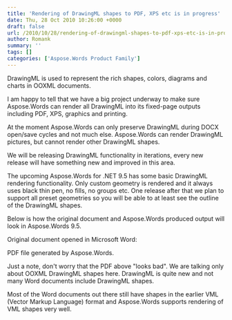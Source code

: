 ```yaml
---
title: 'Rendering of DrawingML shapes to PDF, XPS etc is in progress'
date: Thu, 28 Oct 2010 10:26:00 +0000
draft: false
url: /2010/10/28/rendering-of-drawingml-shapes-to-pdf-xps-etc-is-in-progress/
author: Romank
summary: ''
tags: []
categories: ['Aspose.Words Product Family']
---
```


DrawingML is used to represent the rich shapes, colors, diagrams and charts in OOXML documents.

I am happy to tell that we have a big project underway to make sure Aspose.Words can render all DrawingML into its fixed-page outputs including PDF, XPS, graphics and printing.

At the moment Aspose.Words can only preserve DrawingML during DOCX open/save cycles and not much else. Aspose.Words can render DrawingML pictures, but cannot render other DrawingML shapes.

We will be releasing DrawingML functionality in iterations, every new release will have something new and improved in this area.

The upcoming Aspose.Words for .NET 9.5 has some basic DrawingML rendering functionality. Only custom geometry is rendered and it always uses black thin pen, no fills, no groups etc. One release after that we plan to support all preset geometries so you will be able to at least see the outline of the DrawingML shapes.

Below is how the original document and Aspose.Words produced output will look in Aspose.Words 9.5.

Original document opened in Microsoft Word:

PDF file generated by Aspose.Words.

Just a note, don't worry that the PDF above "looks bad". We are talking only about OOXML DrawingML shapes here. DrawingML is quite new and not many Word documents include DrawingML shapes.

Most of the Word documents out there still have shapes in the earlier VML (Vector Markup Language) format and Aspose.Words supports rendering of VML shapes very well.








